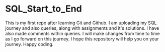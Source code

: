 # SQL_Start_to_End
This is my first repo after learning Git and Github. I am uploading my SQL journey and also queries, along with assignments and it's solutions. I have also made comments within queries. I will make changes from time to time as I go forward on this journey. I hope this repository will help you on your journey. Happy coding. 

